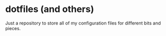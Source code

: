 # dotfiles (and others)

Just a repository to store all of my configuration files for different bits and pieces.
